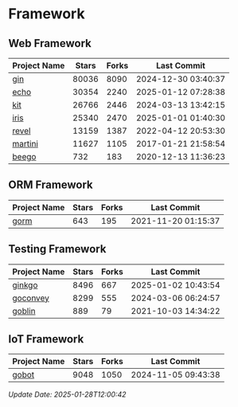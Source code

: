 # Framework

## Web Framework
| Project Name | Stars | Forks | Last Commit |
| ------------ | ----- | ----- | ----------- |
| [gin](https://github.com/gin-gonic/gin) | 80036 | 8090 | 2024-12-30 03:40:37 |
| [echo](https://github.com/labstack/echo) | 30354 | 2240 | 2025-01-12 07:28:38 |
| [kit](https://github.com/go-kit/kit) | 26766 | 2446 | 2024-03-13 13:42:15 |
| [iris](https://github.com/kataras/iris) | 25340 | 2470 | 2025-01-01 01:40:30 |
| [revel](https://github.com/revel/revel) | 13159 | 1387 | 2022-04-12 20:53:30 |
| [martini](https://github.com/go-martini/martini) | 11627 | 1105 | 2017-01-21 21:58:54 |
| [beego](https://github.com/astaxie/beego) | 732 | 183 | 2020-12-13 11:36:23 |

## ORM Framework
| Project Name | Stars | Forks | Last Commit |
| ------------ | ----- | ----- | ----------- |
| [gorm](https://github.com/jinzhu/gorm) | 643 | 195 | 2021-11-20 01:15:37 |

## Testing Framework
| Project Name | Stars | Forks | Last Commit |
| ------------ | ----- | ----- | ----------- |
| [ginkgo](https://github.com/onsi/ginkgo) | 8496 | 667 | 2025-01-02 10:43:54 |
| [goconvey](https://github.com/smartystreets/goconvey) | 8299 | 555 | 2024-03-06 06:24:57 |
| [goblin](https://github.com/franela/goblin) | 889 | 79 | 2021-10-03 14:34:22 |

## IoT Framework
| Project Name | Stars | Forks | Last Commit |
| ------------ | ----- | ----- | ----------- |
| [gobot](https://github.com/hybridgroup/gobot) | 9048 | 1050 | 2024-11-05 09:43:38 |

*Update Date: 2025-01-28T12:00:42*